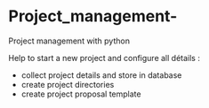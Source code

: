 # Project_management-
Project management with python

Help to start a new project and configure all détails : 
- collect project details and store in database
- create project directories
- create project proposal template

